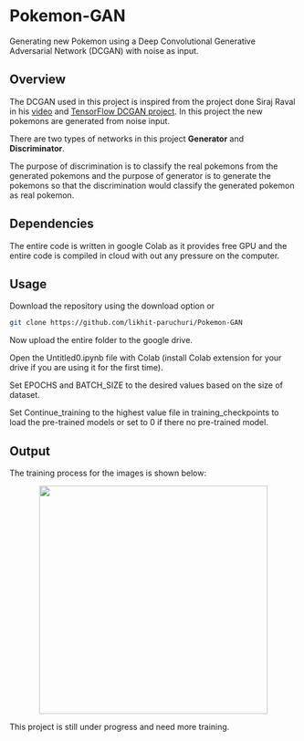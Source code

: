 # Pokemon-GAN
Generating new Pokemon using a Deep Convolutional Generative Adversarial Network (DCGAN) with noise as input.
## Overview
The DCGAN used in this project is inspired from the project done Siraj Raval in his [video](https://youtu.be/yz6dNf7X7SA) and [TensorFlow DCGAN project](https://www.tensorflow.org/tutorials/generative/dcgan).
In this project the new pokemons are generated from noise input. 

There are two types of networks in this project **Generator** and **Discriminator**.

The purpose of discrimination is to classify the real pokemons from the generated pokemons and the purpose of generator is to generate the pokemons so that the discrimination would classify the generated pokemon as real pokemon.
## Dependencies
The entire code is written in google Colab as it provides free GPU and the entire code is compiled in cloud with out any pressure on the computer.
## Usage
Download the repository using the download option or
```bash
git clone https://github.com/likhit-paruchuri/Pokemon-GAN
```
Now upload the entire folder to the google drive.

Open the Untitled0.ipynb file with Colab (install Colab extension for your drive if you are using it for the first time).

Set EPOCHS and BATCH_SIZE to the desired values based on the size of dataset.

Set Continue_training to the highest value file in training_checkpoints to load the pre-trained models or set to 0 if there no pre-trained model.
## Output
The training process for the images is shown below:
<p align="center">
  <img width="400" height="400" src="https://drive.google.com/uc?export=view&id=1p-ATakalWE6aA1ytToYEF-TFYnw6hmP_">
</p>
This project is still under progress and need more training.
